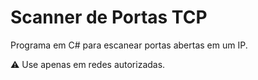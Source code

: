 # Scanner de Portas TCP

Programa em C# para escanear portas abertas em um IP.

⚠️ Use apenas em redes autorizadas.

